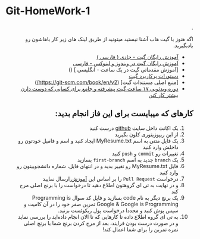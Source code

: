 # Git-HomeWork-1

<div dir="rtl" align='right'>.

اگه هنوز با گیت هاب آشنا نیستید میتونید 
از طریق لینک های زیر کار باهاشون رو یادبگیرید.

+ [آموزش رایگان گیت - جادی ( فارسی ) ](https://faradars.org/courses/fvgit9609-git-github-gitlab)
+ [آموزش رایگان گیت در ویندوز و لینوکس - فارسی ](https://gotoclass.ir/courses/git/)
+ [آموزش مقدماتی گیت در یک ساعت - انگلیسی ] ()
+ [دستورات پرکاربرد گیت](https://dzone.com/articles/top-20-git-commands-with-examples)
+ [منبع اصلی مستندات گیت] (https://git-scm.com/book/en/v2/)
+ [دوره ویدئویی ۱۷ ساعت گیت پیشرفته و جامع برای کسایی که دوست دارن بیشتر کار کنن](https://downloadly.ir/elearning/video-tutorials/the-git-github-bootcamp-2/)
  
  
## کارهای که میبایست برای این فاز انجام بدید: 
1. یک اکانت داخل سایت [github](https://github.com/) درست کنید
2. از این ریپوزیتوری کلون بگیرید
3. یک فایل متنی به اسم MyResume.txt ایجاد کنید و اسم و فامیل خودتون رو داخلش  وارد کنید 
4. تغییرات رو `commit` و `push` کنید 
5. یک `branch` جدید به اسم `first-branch` بسازید 
6. فایل MyResume.txt  رو تغییر بدید و در  انتهای فایل، شماره دانشجوییتون رو وارد کنید 
7. درخواست `Pull Request` را بر اساس این [آموزش ](https://docs.github.com/en/pull-requests/collaborating-with-pull-requests/proposing-changes-to-your-work-with-pull-requests/creating-a-pull-request)ارسال نمایید
8. و در نهایت به تی ای گروهتون اطلاع دهید تا درخواست را با برنچ اصلی مرج کند
9. یک برنچ دیگر به نام code بسازید و فایل کد سوال Programming is Google & Google is Programming تمرین صفر خود را در آن کامیت و سپس پوش کنید و مجددا درخواست پول ریکوئست بزنید.
10. به تی ای گروه اطلاع داده تا کارهایی که تا الان انجام داده‌اید را بررسی نماید و در صورت درست بودن فرایند، بعد از مرج کردن برنچ شما با برنچ اصلی نمره تمرین را برای شما اعمال کند!
  


</div>
